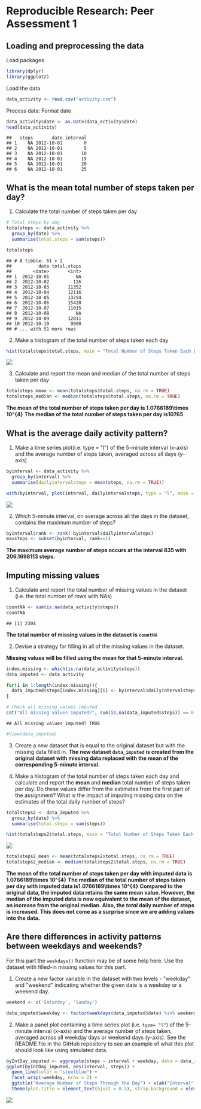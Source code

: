 # Reproducible Research: Peer Assessment 1

## Loading and preprocessing the data
Load packages

```r
library(dplyr)
library(ggplot2)
```

Load the data

```r
data_activity <- read.csv("activity.csv")
```

Process data: Format date

```r
data_activity$date <- as.Date(data_activity$date)
head(data_activity)
```

```
##   steps       date interval
## 1    NA 2012-10-01        0
## 2    NA 2012-10-01        5
## 3    NA 2012-10-01       10
## 4    NA 2012-10-01       15
## 5    NA 2012-10-01       20
## 6    NA 2012-10-01       25
```

## What is the mean total number of steps taken per day?
1. Calculate the total number of steps taken per day

```r
# Total steps by day
totalsteps <- data_activity %>%
  group_by(date) %>%
  summarise(total.steps = sum(steps))

totalsteps
```

```
## # A tibble: 61 × 2
##          date total.steps
##        <date>       <int>
## 1  2012-10-01          NA
## 2  2012-10-02         126
## 3  2012-10-03       11352
## 4  2012-10-04       12116
## 5  2012-10-05       13294
## 6  2012-10-06       15420
## 7  2012-10-07       11015
## 8  2012-10-08          NA
## 9  2012-10-09       12811
## 10 2012-10-10        9900
## # ... with 51 more rows
```

2. Make a histogram of the total number of steps taken each day

```r
hist(totalsteps$total.steps, main = "Total Number of Steps Taken Each Day", xlab = "Total Steps", breaks = 10)
```

![](Reproducible_Research_CP1_files/figure-html/histogram-1.png)<!-- -->

3. Calculate and report the mean and median of the total number of steps taken per day

```r
totalsteps_mean <- mean(totalsteps$total.steps, na.rm = TRUE)
totalsteps_median <- median(totalsteps$total.steps, na.rm = TRUE)
```
**The mean of the total number of steps taken per day is 1.0766189\times 10^{4}**
**The median of the total number of steps taken per day is10765**

## What is the average daily activity pattern?
1. Make a time series plot(i.e. type = "l") of the 5-minute interval (x-axis) and the average number of steps taken, averaged across all days (y-axis)

```r
byinterval <- data_activity %>%
  group_by(interval) %>%
  summarise(dailyintervalsteps = mean(steps, na.rm = TRUE))

with(byinterval, plot(interval, dailyintervalsteps, type = "l", main = "Average Steps Taken During the Day", xlab = "Time Interval", ylab = "Steps (Average across all days)"))
```

![](Reproducible_Research_CP1_files/figure-html/timeseries-1.png)<!-- -->


2. Which 5-minute interval, on average across all the days in the dataset, contains the maximum number of steps?

```r
byinterval$rank <- rank(-byinterval$dailyintervalsteps)
maxsteps <- subset(byinterval, rank==1)
```
**The maximum average number of steps occurs at the interval 835 with 206.1698113 steps.**

## Imputing missing values
1. Calculate and report the total number of missing values in the dataset (i.e. the total number of rows with NAs)

```r
countNA <- sum(is.na(data_activity$steps))
countNA
```

```
## [1] 2304
```
**The total number of missing values in the dataset is `countNA`**

2. Devise a strategy for filling in all of the missing values in the dataset.

**Missing values will be filled using the mean for that 5-minute interval.**

```r
index.missing <- which(is.na(data_activity$steps))
data_imputed <- data_activity

for(i in 1:length(index.missing)){
  data_imputed$steps[index.missing][i] <- byinterval$dailyintervalsteps[byinterval$interval == data_imputed$interval[index.missing][i]]
}

# Check all missing values imputed
cat("All missing values imputed?", sum(is.na(data_imputed$steps)) == 0 )
```

```
## All missing values imputed? TRUE
```

```r
#View(data_imputed)
```

3. Create a new dataset that is equal to the original dataset but with the missing data filled in.
**The new dataset `data_imputed` is created from the original dataset with missing data replaced with the mean of the corresponding 5-minute interval.**

4. Make a histogram of the total number of steps taken each day and calculate and report the **mean** and **median** total number of steps taken per day. Do these values differ from the estimates from the first part of the assignment? What is the impact of imputing missing data on the estimates of the total daily number of steps?

```r
totalsteps2 <- data_imputed %>%
  group_by(date) %>%
  summarise(total.steps = sum(steps))

hist(totalsteps2$total.steps, main = "Total Number of Steps Taken Each Day", xlab = "Total Steps", breaks = 10)
```

![](Reproducible_Research_CP1_files/figure-html/newtotalhist-1.png)<!-- -->

```r
totalsteps2_mean <- mean(totalsteps2$total.steps, na.rm = TRUE)
totalsteps2_median <- median(totalsteps2$total.steps, na.rm = TRUE)
```

**The mean of the total number of steps taken per day with imputed data is 1.0766189\times 10^{4}**
**The median of the total number of steps taken per day with imputed data is1.0766189\times 10^{4}**
**Compared to the original data, the imputed data retains the same mean value. However, the median of the imputed data is now equivalent to the mean of the dataset, an increase from the original median. Also, the _total_ daily number of steps is increased. This does not come as a surprise since we are adding values into the data.** 

## Are there differences in activity patterns between weekdays and weekends?
For this part the `weekdays()` function may be of some help here. Use the dataset with filled-in missing values for this part.

1. Create a new factor variable in the dataset with two levels - "weekday" and "weekend" indicating whether the given date is a weekday or a weekend day.

```r
weekend <- c('Saturday', 'Sunday')

data_imputed$weekday <- factor(weekdays(data_imputed$date) %in% weekend, levels = c(TRUE, FALSE), labels = c("weekend", "weekday"))
```

2. Make a panel plot containing a time series plot (i.e. `type= "l"`) of the 5-minute interval (x-axis) and the average number of steps taken, averaged across all weekday days or weekend days (y-axis). See the README file in the GitHub repository to see an example of what this plot should look like using simulated data.

```r
byIntDay_imputed <- aggregate(steps ~ interval + weekday, data = data_imputed, mean)
ggplot(byIntDay_imputed, aes(interval, steps)) + 
  geom_line(color = "steelblue") + 
  facet_wrap(~weekday, nrow = 2) + 
  ggtitle("Average Number of Steps Through the Day") + xlab("Interval") + ylab("Steps") +
  theme(plot.title = element_text(hjust = 0.5), strip.background = element_rect(fill = "rosybrown1"))
```

![](Reproducible_Research_CP1_files/figure-html/plotweekday-1.png)<!-- -->
